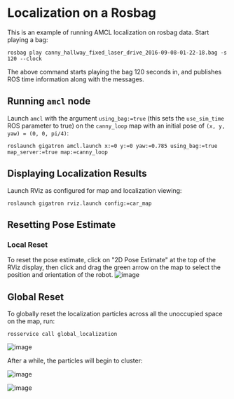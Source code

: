 
# Localization on a Rosbag

This is an example of running AMCL localization on rosbag data. Start playing a bag:
```
rosbag play canny_hallway_fixed_laser_drive_2016-09-08-01-22-18.bag -s 120 --clock
```
The above command starts playing the bag 120 seconds in, and publishes ROS time information along with the messages.

## Running `amcl` node

Launch `amcl` with the argument `using_bag:=true` (this sets the `use_sim_time` ROS parameter to true) on the `canny_loop` map with an initial pose of `(x, y, yaw) = (0, 0, pi/4)`:
```
roslaunch gigatron amcl.launch x:=0 y:=0 yaw:=0.785 using_bag:=true map_server:=true map:=canny_loop
```
## Displaying Localization Results

Launch RViz as configured for map and localization viewing:
```
roslaunch gigatron rviz.launch config:=car_map
```
## Resetting Pose Estimate
### Local Reset

To reset the pose estimate, click on "2D Pose Estimate" at the top of the RViz display, then click and drag the green arrow on the map to select the position and orientation of the robot.
![image](https://cloud.githubusercontent.com/assets/10868851/18414002/83d1c0ac-7788-11e6-9905-1e7c2eaff8f7.png)

## Global Reset
To globally reset the localization particles across all the unoccupied space on the map, run:
```
rosservice call global_localization
```
![image](https://cloud.githubusercontent.com/assets/10868851/18414018/36d0291e-7789-11e6-8ea8-7e36ad81a6e7.png)

After a while, the particles will begin to cluster:

![image](https://cloud.githubusercontent.com/assets/10868851/18414023/6bcf5f5e-7789-11e6-9f76-d87186da463c.png)


![image](https://cloud.githubusercontent.com/assets/10868851/18414028/8d7347a6-7789-11e6-980d-c19eec518a6a.png)
